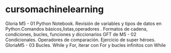# cursomachinelearning
Gloria M5 - 01 Python Notebook. 
  Revisión de variables y tipos de datos en Python.Comandos básicos,listas,operadores . Formatos de cadena, condiciones, bucles, funciones y diccionarios
GFT de M5 - 02 Condicionales. 
  Operadores de comparación. Ejercicio de super héroes.
GloriaM5 - 03 Bucles. 
  While y For, iterar con For y bucles infinitos con While
